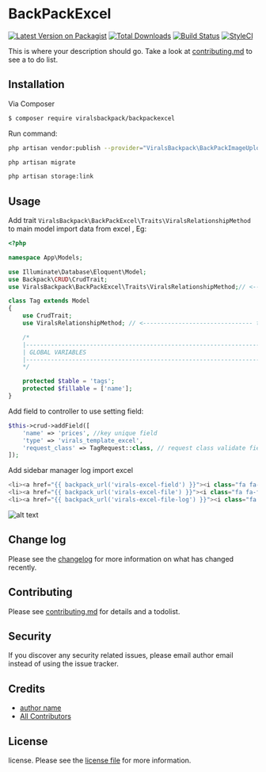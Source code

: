 # BackPackExcel

[![Latest Version on Packagist][ico-version]][link-packagist]
[![Total Downloads][ico-downloads]][link-downloads]
[![Build Status][ico-travis]][link-travis]
[![StyleCI][ico-styleci]][link-styleci]

This is where your description should go. Take a look at [contributing.md](contributing.md) to see a to do list.

## Installation

Via Composer

``` bash
$ composer require viralsbackpack/backpackexcel
```
Run command:
```bash
php artisan vendor:publish --provider="ViralsBackpack\BackPackImageUpload\BackPackExcelServiceProvider"

php artisan migrate

php artisan storage:link
```

## Usage
Add trait ```ViralsBackpack\BackPackExcel\Traits\ViralsRelationshipMethod``` to main model import data from excel , Eg:

```php
<?php

namespace App\Models;

use Illuminate\Database\Eloquent\Model;
use Backpack\CRUD\CrudTrait;
use ViralsBackpack\BackPackExcel\Traits\ViralsRelationshipMethod;// <------------------------------- this one

class Tag extends Model
{
    use CrudTrait;
    use ViralsRelationshipMethod; // <------------------------------- this one

    /*
    |--------------------------------------------------------------------------
    | GLOBAL VARIABLES
    |--------------------------------------------------------------------------
    */

    protected $table = 'tags';
    protected $fillable = ['name'];
}
```

Add field to controller to use setting field:
```php
$this->crud->addField([ 
    'name' => 'prices', //key unique field
    'type' => 'virals_template_excel',
    'request_class' => TagRequest::class, // request class validate field in excel
]);
```
Add sidebar manager log import excel
```php
<li><a href="{{ backpack_url('virals-excel-field') }}"><i class="fa fa-files-o"></i> <span>Fields</span></a></li>
<li><a href="{{ backpack_url('virals-excel-file') }}"><i class="fa fa-files-o"></i> <span>Excel Files</span></a></li>
<li><a href="{{ backpack_url('virals-excel-file-log') }}"><i class="fa fa-files-o"></i> <span>Logs</span></a></li>
```
![alt text](https://images.pexels.com/photos/67636/rose-blue-flower-rose-blooms-67636.jpeg?auto=compress&cs=tinysrgb&h=750&w=1260)
## Change log

Please see the [changelog](changelog.md) for more information on what has changed recently.

## Contributing

Please see [contributing.md](contributing.md) for details and a todolist.

## Security

If you discover any security related issues, please email author email instead of using the issue tracker.

## Credits

- [author name][link-author]
- [All Contributors][link-contributors]

## License

license. Please see the [license file](license.md) for more information.

[ico-version]: https://img.shields.io/packagist/v/viralsbackpack/backpackexcel.svg?style=flat-square
[ico-downloads]: https://img.shields.io/packagist/dt/viralsbackpack/backpackexcel.svg?style=flat-square
[ico-travis]: https://img.shields.io/travis/viralsbackpack/backpackexcel/master.svg?style=flat-square
[ico-styleci]: https://styleci.io/repos/12345678/shield

[link-packagist]: https://packagist.org/packages/viralsbackpack/backpackexcel
[link-downloads]: https://packagist.org/packages/viralsbackpack/backpackexcel
[link-travis]: https://travis-ci.org/viralsbackpack/backpackexcel
[link-styleci]: https://styleci.io/repos/12345678
[link-author]: https://github.com/viralsbackpack
[link-contributors]: ../../contributors
